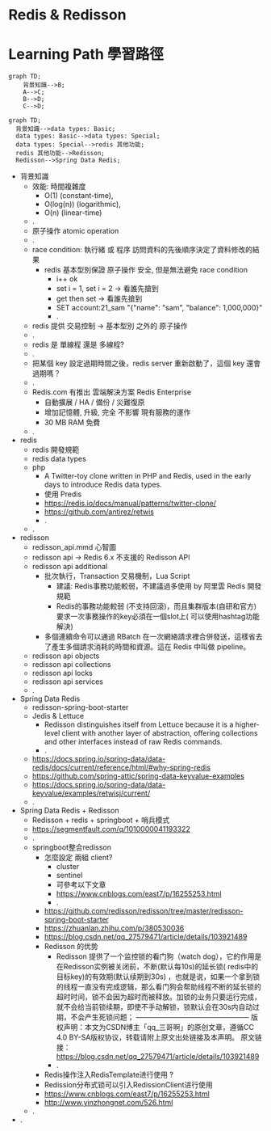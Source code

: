 # Redis & Redisson

# Learning Path 學習路徑

```mermaid
graph TD;
    背景知識-->B;
    A-->C;
    B-->D;
    C-->D;
```

```mermaid
graph TD;
  背景知識-->data types: Basic;
  data types: Basic-->data types: Special;
  data types: Special-->redis 其他功能;
  redis 其他功能-->Redisson;
  Redisson-->Spring Data Redis;
```

- 背景知識
	- 效能: 時間複雜度
		- O(1) (constant-time),
		- O(log(n)) (logarithmic),
		- O(n) (linear-time)
	- .
	- 原子操作 atomic operation
	- .
	- race condition: 執行緒 或 程序 訪問資料的先後順序決定了資料修改的結果
		- redis 基本型別保證 原子操作 安全, 但是無法避免 race condition
			- i++ ok
			- set i = 1, set i = 2 -> 看誰先搶到
			- get then set -> 看誰先搶到
			- SET account:21_sam "{"name": "sam", "balance": 1,000,000}"
			- .
	- redis 提供 交易控制 -> 基本型別 之外的 原子操作
	- .
	- redis 是 單線程 還是 多線程?
	- .
	- 把某個 key 設定過期時間之後，redis server 重新啟動了，這個 key 還會過期嗎？
	- .
	- Redis.com 有推出 雲端解決方案 Redis Enterprise
		- 自動擴展 / HA / 備份 / 災難復原
		- 增加記憶體, 升級, 完全 不影響 現有服務的運作
		- 30 MB RAM 免費
	- .
- redis
	- redis 開發規範
	- redis data types
	- php
		- A Twitter-toy clone written in PHP and Redis, used in the early days to introduce Redis data types.
		- 使用 Predis
		- https://redis.io/docs/manual/patterns/twitter-clone/
		- https://github.com/antirez/retwis
		- .
	- .
- redisson
	- redisson_api.mmd 心智圖
	- redisson api -> Redis 6.x 不支援的 Redisson API
	- redisson api additional
		- 批次執行，Transaction 交易機制，Lua Script
			- 建議: Redis事務功能較弱，不建議過多使用 by 阿里雲 Redis 開發規範
			- Redis的事務功能較弱 (不支持回滾)，而且集群版本(自研和官方)要求一次事務操作的key必須在一個slot上(
				可以使用hashtag功能解決)
		- 多個連續命令可以通過 RBatch 在一次網絡請求裡合併發送，這樣省去了產生多個請求消耗的時間和資源。這在 Redis 中叫做
			pipeline。
	- redisson api objects
	- redisson api collections
	- redisson api locks
	- redisson api services
	- .
- Spring Data Redis
	- redisson-spring-boot-starter
	- Jedis & Lettuce
		- Redisson distinguishes itself from Lettuce because it is a higher-level client with another layer of abstraction,
			offering collections and other interfaces instead of raw Redis commands.
		- .
	- https://docs.spring.io/spring-data/data-redis/docs/current/reference/html/#why-spring-redis
	- https://github.com/spring-attic/spring-data-keyvalue-examples
	- https://docs.spring.io/spring-data/data-keyvalue/examples/retwisj/current/
	- .
- Spring Data Redis + Redisson
	- Redisson + redis + springboot + 哨兵模式
	- https://segmentfault.com/q/1010000041193322
	- .
	- springboot整合redisson
		- 怎麼設定 兩組 client?
			- cluster
			- sentinel
			- 可參考以下文章
			- https://www.cnblogs.com/east7/p/16255253.html
			- .
		- https://github.com/redisson/redisson/tree/master/redisson-spring-boot-starter
		- https://zhuanlan.zhihu.com/p/380530036
		- https://blog.csdn.net/qq_27579471/article/details/103921489
		- Redisson 的优势
			- Redisson 提供了一个监控锁的看门狗（watch dog），它的作用是在Redisson实例被关闭前，不断(默认每10s)的延长锁(
				redis中的目标key)的有效期(默认续期到30s)
				，也就是说，如果一个拿到锁的线程一直没有完成逻辑，那么看门狗会帮助线程不断的延长锁的超时时间，锁不会因为超时而被释放。加锁的业务只要运行完成，就不会给当前锁续期，即使不手动解锁，锁默认会在30s内自动过期，不会产生死锁问题；
				————————————————
				版权声明：本文为CSDN博主「qq_三哥啊」的原创文章，遵循CC 4.0 BY-SA版权协议，转载请附上原文出处链接及本声明。
				原文链接：https://blog.csdn.net/qq_27579471/article/details/103921489
			- .
		- Redis操作注入RedisTemplate进行使用 ?
		- Redission分布式锁可以引入RedissionClient进行使用
		- https://www.cnblogs.com/east7/p/16255253.html
		- http://www.yinzhongnet.com/526.html
	- .
- .

